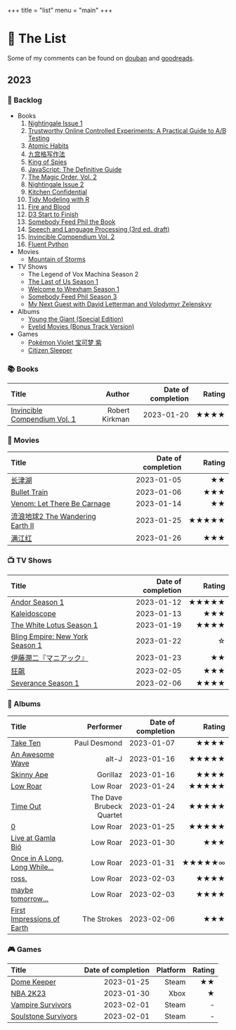 +++
title = "list"
menu = "main"
+++

# 📝 The List

Some of my comments can be found on [douban](https://www.douban.com/people/rexarski/) and [goodreads](https://www.goodreads.com/rexarski).

## 2023

### 🎯 Backlog

- Books
  1. [Nightingale Issue 1](https://www.datavisualizationsociety.org/nightingale-print-store/extra-copies-of-nightingale-print)
  2. [Trustworthy Online Controlled Experiments: A Practical Guide to A/B Testing](https://www.goodreads.com/book/show/51635906-trustworthy-online-controlled-experiments)
  3. [Atomic Habits](https://www.goodreads.com/book/show/40121378-atomic-habits)
  4. [九宫格写作法](https://www.goodreads.com/book/show/57444142)
  5. [King of Spies](https://www.goodreads.com/book/show/60033518-king-of-spies)
  6. [JavaScript: The Definitive Guide](https://www.goodreads.com/book/show/61157620-javascript)
  7. [The Magic Order, Vol. 2](https://www.goodreads.com/book/show/59747260-the-magic-order-vol-2)
  8. [Nightingale Issue 2](https://www.datavisualizationsociety.org/nightingale-print-store/nightingale-magazine-issue-2-winter-2022)
  9. [Kitchen Confidential](https://www.goodreads.com/book/show/33313.Kitchen_Confidential)
  10. [Tidy Modeling with R](https://www.tmwr.org/)
  11. [Fire and Blood](https://www.goodreads.com/book/show/39943621-fire-blood)
  12. [D3 Start to Finish](https://www.createwithdata.com/d3-start-to-finish-book/)
  13. [Somebody Feed Phil the Book](https://www.goodreads.com/book/show/60320221-somebody-feed-phil-the-book)
  14. [Speech and Language Processing (3rd ed. draft)](https://web.stanford.edu/~jurafsky/slp3/)
  15. [Invincible Compendium Vol. 2](https://www.goodreads.com/book/show/51808901-invincible)
  16. [Fluent Python](https://www.goodreads.com/book/show/54330869-fluent-python-2nd-edition)
- Movies
  - [Mountain of Storms](https://www.youtube.com/watch?v=YxM2cOvq6s8)
- TV Shows
  - The Legend of Vox Machina Season 2
  - [The Last of Us Season 1](https://movie.douban.com/subject/25848328/)
  - [Welcome to Wrexham Season 1](https://movie.douban.com/subject/35900654/)
  - [Somebody Feed Phil Season 3](https://movie.douban.com/subject/35050642/)
  - [My Next Guest with David Letterman and Volodymyr Zelenskyy](https://movie.douban.com/subject/36189270/)
- Albums
  - [Young the Giant (Special Edition)](https://open.spotify.com/album/2ww7MYrkExsljnKhcINDse?si=sr2V-mlJSLW8FzPgwdxeIw)
  - [Eyelid Movies (Bonus Track Version)](https://open.spotify.com/album/5aSsh4n7DFK3ngOCwa6ecp?si=qr2Zn8voSUCQGxfmf2o3rA)
- Games
  - [Pokémon Violet 宝可梦 紫](https://www.douban.com/game/35784222/)
  - [Citizen Sleeper](https://store.steampowered.com/app/1578650)

### 📚 Books

| Title                                                                                   |         Author | Date of completion | Rating |
| :-------------------------------------------------------------------------------------- | -------------: | -----------------: | -----: |
| [Invincible Compendium Vol. 1](https://www.goodreads.com/book/show/11924046-invincible) | Robert Kirkman |         2023-01-20 |   ★★★★ |

### 🍿 Movies

| Title                                                                          | Date of completion | Rating |
| :----------------------------------------------------------------------------- | -----------------: | -----: |
| [长津湖](https://movie.douban.com/subject/25845392/)                           |         2023-01-05 |     ★★ |
| [Bullet Train](https://movie.douban.com/subject/35118954/)                     |         2023-01-06 |    ★★★ |
| [Venom: Let There Be Carnage](https://movie.douban.com/subject/30382416/)      |         2023-01-14 |     ★★ |
| [流浪地球2 The Wandering Earth II](https://movie.douban.com/subject/35267208/) |         2023-01-25 |  ★★★★★ |
| [满江红](https://movie.douban.com/subject/35766491/)                           |         2023-01-26 |    ★★★ |

### 📺 TV Shows

| Title                                                                         | Date of completion | Rating |
| :---------------------------------------------------------------------------- | -----------------: | -----: |
| [Andor Season 1](https://movie.douban.com/subject/30376895/)                  |         2023-01-12 |  ★★★★★ |
| [Kaleidoscope](https://movie.douban.com/subject/35602000/)                    |         2023-01-13 |    ★★★ |
| [The White Lotus Season 1](https://movie.douban.com/subject/35506348/)        |         2023-01-19 |   ★★★★ |
| [Bling Empire: New York Season 1](https://movie.douban.com/subject/36181117/) |         2023-01-22 |      ☆ |
| [伊藤潤二『マニアック』](https://movie.douban.com/subject/35925201/)          |         2023-01-23 |     ★★ |
| [狂飙](https://movie.douban.com/subject/35465232/)                            |         2023-02-05 |    ★★★ |
| [Severance Season 1](https://movie.douban.com/subject/34885342/)              |         2023-02-06 |   ★★★★ |

### 🎷 Albums

| Title                                                                                                            |                Performer | Date of completion | Rating |
| :--------------------------------------------------------------------------------------------------------------- | -----------------------: | -----------------: | -----: |
| [Take Ten](https://open.spotify.com/album/67OvvuGokycHO0Quc9HyKZ?si=xAiXbnKGSx63YzHpWlZdfw)                      |             Paul Desmond |         2023-01-07 |   ★★★★ |
| [An Awesome Wave](https://open.spotify.com/album/6k3vC8nep1BfqAIJ81L6OL?si=efWS1JtTR1GnTm7hlZ5YFQ)               |                    alt-J |         2023-01-16 |  ★★★★★ |
| [Skinny Ape](https://open.spotify.com/album/1TCT6Wf9RHMYX7jQl5Q2xG?si=KQOSSs9cTc2H9aqQ9DNNTw)                    |                 Gorillaz |         2023-01-16 |   ★★★★ |
| [Low Roar](https://open.spotify.com/album/3lETJkavciTauiSyOV1gZC?si=5xmSukOKTa2IMqIKNH15gg)                      |                 Low Roar |         2023-01-24 |  ★★★★★ |
| [Time Out](https://open.spotify.com/album/0nTTEAhCZsbbeplyDMIFuA?si=aXWdu10NRRmdseoGPjOoUQ)                      | The Dave Brubeck Quartet |         2023-01-24 |  ★★★★★ |
| [0](https://open.spotify.com/album/4G3ZBFg8MpTSDxDQ3m2BCb?si=M9Bz-jWqQtCEf3crhDiJBw)                             |                 Low Roar |         2023-01-25 |  ★★★★★ |
| [Live at Gamla Bió](https://open.spotify.com/album/4i6aji0KUBDaSDhFVCnfIN?si=gxXiQW9YSY-2V8LSlHdloQ)             |                 Low Roar |         2023-01-30 |    ★★★ |
| [Once in A Long, Long While...](https://open.spotify.com/album/5dhet1luldVxu21FUspJXV?si=r_KD38s-RfSOnTzNuZ3pAQ) |                 Low Roar |         2023-01-31 | ★★★★★∞ |
| [ross.](https://open.spotify.com/album/0lXfuLWOpIe6yM45chrvUJ?si=bexAHGthS8OmtlU_TH2wcg)                         |                 Low Roar |         2023-02-03 |   ★★★★ |
| [maybe tomorrow...](https://open.spotify.com/album/2emIJ0jUow3X9zkwj2wkPb?si=ihcDZxSsRKOHqsp1W_7Zbw)             |                 Low Roar |         2023-02-03 |   ★★★★ |
| [First Impressions of Earth](https://open.spotify.com/album/1HQ61my1h3VWp2EBWKlp0n?si=HuEDpeGKSMi32ouIcwTbhA)    |              The Strokes |         2023-02-06 |    ★★★ |


### 🎮 Games

| Title                                                                                  | Date of completion | Platform | Rating |
| :------------------------------------------------------------------------------------- | -----------------: | -------: | -----: |
| [Dome Keeper](https://store.steampowered.com/app/1637320/Dome_Keeper/)                 |         2023-01-25 |    Steam |     ★★ |
| [NBA 2K23](https://www.xbox.com/en-US/games/nba-2k23)                                  |         2023-01-30 |     Xbox |      ★ |
| [Vampire Survivors](https://store.steampowered.com/app/1794680/Vampire_Survivors/)     |         2023-02-01 |    Steam |      - |
| [Soulstone Survivors](https://store.steampowered.com/app/2066020/Soulstone_Survivors/) |         2023-02-01 |    Steam |      - |


<!-- ### 🎧 Audio Books -->

<!-- | Title | Date of completion | Rating | -->
<!-- | :---- | :----------------- | :----- | -->